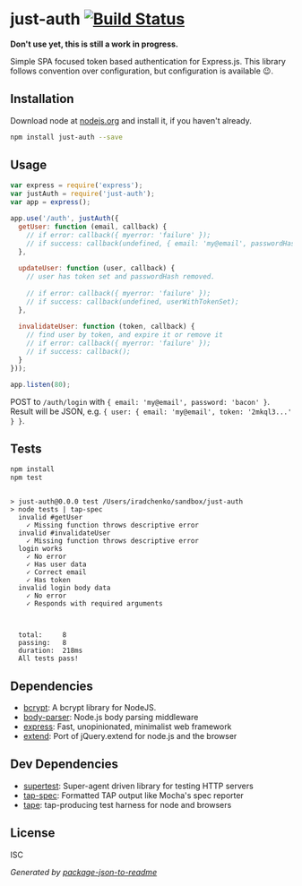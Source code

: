 # just-auth [![Build Status](https://travis-ci.org/knownasilya/just-auth.png?branch=master)](https://travis-ci.org/knownasilya/just-auth)

**Don't use yet, this is still a work in progress.**

Simple SPA focused token based authentication for Express.js.
This library follows convention over configuration, but configuration is available :wink:.

## Installation

Download node at [nodejs.org](http://nodejs.org) and install it, if you haven't already.

```sh
npm install just-auth --save
```

## Usage

```js
var express = require('express');
var justAuth = require('just-auth');
var app = express();

app.use('/auth', justAuth({
  getUser: function (email, callback) {
    // if error: callback({ myerror: 'failure' });
    // if success: callback(undefined, { email: 'my@email', passwordHash: '%asdaq42ad..' });
  },
  
  updateUser: function (user, callback) {
    // user has token set and passwordHash removed.
    
    // if error: callback({ myerror: 'failure' });
    // if success: callback(undefined, userWithTokenSet);
  },
  
  invalidateUser: function (token, callback) {
    // find user by token, and expire it or remove it
    // if error: callback({ myerror: 'failure' });
    // if success: callback();
  }
}));

app.listen(80);
```

POST to `/auth/login` with `{ email: 'my@email', password: 'bacon' }`.
Result will be JSON, e.g. `{ user: { email: 'my@email', token: '2mkql3...' } }`.


## Tests

```sh
npm install
npm test
```
```

> just-auth@0.0.0 test /Users/iradchenko/sandbox/just-auth
> node tests | tap-spec
  invalid #getUser
    ✓ Missing function throws descriptive error
  invalid #invalidateUser
    ✓ Missing function throws descriptive error
  login works
    ✓ No error
    ✓ Has user data
    ✓ Correct email
    ✓ Has token
  invalid login body data
    ✓ No error
    ✓ Responds with required arguments
   
   
   
  total:     8
  passing:   8
  duration:  218ms
  All tests pass!
```

## Dependencies

- [bcrypt](https://github.com/ncb000gt/node.bcrypt.js): A bcrypt library for NodeJS.
- [body-parser](https://github.com/expressjs/body-parser): Node.js body parsing middleware
- [express](https://github.com/strongloop/express): Fast, unopinionated, minimalist web framework
- [extend](https://github.com/justmoon/node-extend): Port of jQuery.extend for node.js and the browser

## Dev Dependencies

- [supertest](https://github.com/visionmedia/supertest): Super-agent driven library for testing HTTP servers
- [tap-spec](https://github.com/scottcorgan/tap-spec): Formatted TAP output like Mocha&#39;s spec reporter
- [tape](https://github.com/substack/tape): tap-producing test harness for node and browsers


## License

ISC

_Generated by [package-json-to-readme](https://github.com/zeke/package-json-to-readme)_
